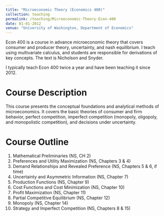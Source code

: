 ```yaml
---
title: "Microeconomic Theory (Economics 400)"
collection: teaching
permalink: /teaching/Microeconomic-Theory-Econ-400
date: 01-01-2012
venue: "University of Washington, Department of Economics"
---
```

Econ 400 is a course in advance microeconomic theory that covers consumer and producer theory, uncertainty, and nash equilibrium.  I teach using multivariate calculus, and students are responsible for derivations of key concepts.  The text is Nicholson and Snyder.

I typically teach Econ 400 twice a year and have been teaching it since 2012.

Course Description
======

This course presents the conceptual foundations and analytical methods of microeconomics. It covers the basic theories of consumer and firm 
behavior, perfect competition, imperfect competition (monopoly, oligopoly, and monopolistic competition), and decisions under uncertainty.

Course Outline
======
1. Mathematical Preliminaries (NS, CH 2)
2. Preferences and Utility Maximization (NS, Chapters 3 & 4)
3. Demand Relationships and Revealed Preference (NS, Chapters 5 & 6, if time)
4. Uncertainty and Asymmetric Information (NS, Chapter 7)
5. Production Functions (NS, Chapter 9)
6. Cost Functions and Cost Minimization (NS, Chapter 10)
7. Profit Maximization (NS, Chapter 11)
8. Partial Competitive Equilibrium (NS, Chapter 12)
9. Monopoly (NS, Chapter 14)
10. Strategy and Imperfect Competition (NS, Chapters 8 & 15)
